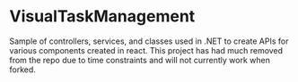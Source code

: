 # VisualTaskManagement
Sample of controllers, services, and classes used in .NET to create APIs for various components created in react. This project has had much removed from the repo due to time constraints and will not currently work when forked.
